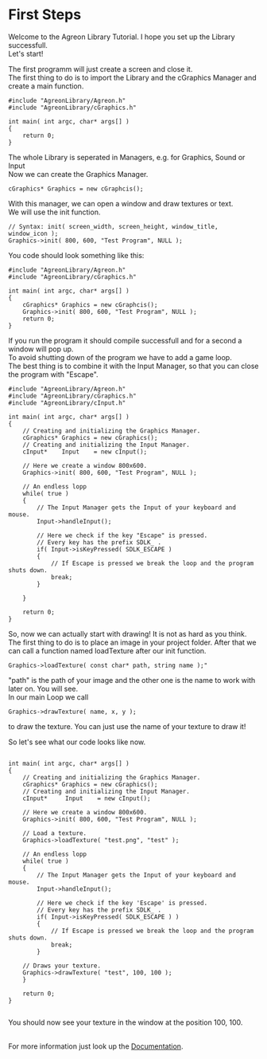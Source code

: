 First Steps
===========

Welcome to the Agreon Library Tutorial. I hope you set up the Library successfull.<br>
Let's start!<br>

The first programm will just create a screen and close it.<br>
The first thing to do is to import the Library and the cGraphics Manager and create a main function.
```
#include "AgreonLibrary/Agreon.h"
#include "AgreonLibrary/cGraphics.h"

int main( int argc, char* args[] )
{
	return 0;
}

```
The whole Library is seperated in Managers, e.g. for Graphics, Sound or Input<br>
Now we can create the Graphics Manager. 

```
cGraphics* Graphics = new cGraphcis();
```

With this manager, we can open a window and draw textures or text.<br>
We will use the init function.

```
// Syntax: init( screen_width, screen_height, window_title, window_icon );
Graphics->init( 800, 600, "Test Program", NULL );
```
You code should look something like this:
```
#include "AgreonLibrary/Agreon.h"
#include "AgreonLibrary/cGraphics.h"

int main( int argc, char* args[] )
{
	cGraphics* Graphics = new cGraphcis();
	Graphics->init( 800, 600, "Test Program", NULL );
	return 0;
}

```

If you run the program it should compile successfull and for a second a window will pop up. <br>
To avoid shutting down of the program we have to add a game loop.<br>
The best thing is to combine it with the Input Manager, so that you can close the program with "Escape".

```
#include "AgreonLibrary/Agreon.h"
#include "AgreonLibrary/cGraphics.h"
#include "AgreonLibrary/cInput.h"

int main( int argc, char* args[] )
{
	// Creating and initializing the Graphics Manager.
	cGraphics* Graphics = new cGraphics();
	// Creating and initializing the Input Manager.
	cInput*	   Input    = new cInput();
	
	// Here we create a window 800x600.
	Graphics->init( 800, 600, "Test Program", NULL );
	
	// An endless lopp
	while( true )
	{
		// The Input Manager gets the Input of your keyboard and mouse.
		Input->handleInput();
		
		// Here we check if the key "Escape" is pressed. 
		// Every key has the prefix SDLK_ .
		if( Input->isKeyPressed( SDLK_ESCAPE )
		{
			// If Escape is pressed we break the loop and the program shuts down.
			break;
		}
	
	}
	
	return 0;
}

```


So, now we can actually start with drawing! It is not as hard as you think.
The first thing to do is to place an image in your project folder.
After that we can call a function named loadTexture after our init function.
```
Graphics->loadTexture( const char* path, string name );" 
```
"path" is the path of your image and the other one is the name to work with later on. You will see.<br>
In our main Loop we call
```
Graphics->drawTexture( name, x, y ); 
```
to draw the texture. You can just use the name of your texture to draw it!

So let's see what our code looks like now.

```

int main( int argc, char* args[] )
{
    // Creating and initializing the Graphics Manager.
    cGraphics* Graphics = new cGraphics();
    // Creating and initializing the Input Manager.
    cInput*     Input    = new cInput();

    // Here we create a window 800x600.
    Graphics->init( 800, 600, "Test Program", NULL );
    
    // Load a texture.
    Graphics->loadTexture( "test.png", "test" );
    
    // An endless lopp
    while( true )
    {
        // The Input Manager gets the Input of your keyboard and mouse.
        Input->handleInput();

        // Here we check if the key 'Escape' is pressed. 
        // Every key has the prefix SDLK_ .
        if( Input->isKeyPressed( SDLK_ESCAPE ) )
        {
            // If Escape is pressed we break the loop and the program shuts down.
            break;
        }
	
	// Draws your texture.
	Graphics->drawTexture( "test", 100, 100 );
    }

    return 0;
}


```

You should now see your texture in the window at the position 100, 100.<br><br>

For more information just look up the [Documentation](http://nosenshi.bplaced.com/files/AgreonLibrary/).






